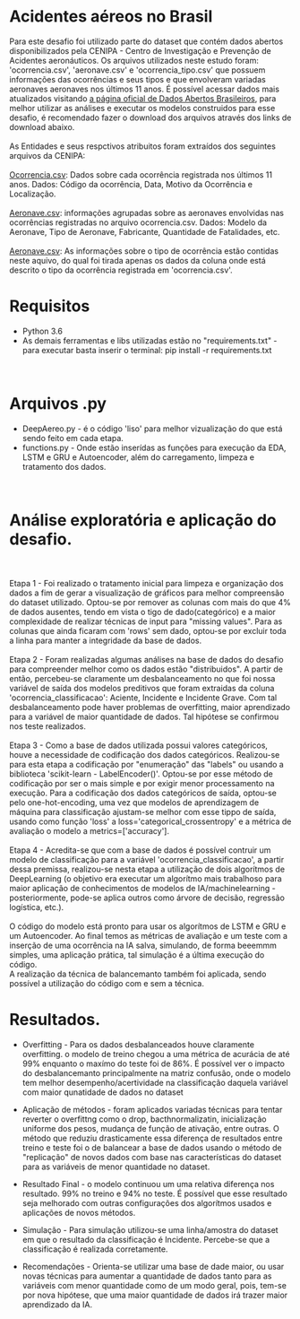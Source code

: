 <a href='https://github.com/Rafaelbo1/AcidsAeros_Desafio'></a>

# Acidentes aéreos no Brasil
Para este desafio foi utilizado parte do dataset que contém dados abertos disponibilizados pela CENIPA - Centro de Investigação e Prevenção de Acidentes aeronáuticos.
Os arquivos utilizados neste estudo foram: 'ocorrencia.csv', 'aeronave.csv' e 'ocorrencia_tipo.csv' que possuem informações das ocorrências e seus tipos e que envolveram variadas aeronaves aeronaves nos últimos 11 anos. É possível acessar dados mais atualizados visitando <a href='https://dados.gov.br/dataset/ocorrencias-aeronauticas-da-aviacao-civil-brasileira'>a página oficial de Dados Abertos Brasileiros</a>, para melhor utilizar as análises e executar os modelos construidos para esse desafio, é recomendado fazer o download dos arquivos através dos links de download abaixo.
<br>
<br>
As Entidades e seus respctivos atribuitos foram extraídos dos seguintes arquivos da CENIPA:
<br>
<br>
<a href='ocorrencia.csv'>Ocorrencia.csv</a>: Dados sobre cada ocorrência registrada nos últimos 11 anos. Dados: Código da ocorrência, Data, Motivo da Ocorrência e Localização.
<br>
<br>
<a href='aeronave.csv'>Aeronave.csv</a>: informações agrupadas sobre as aeronaves envolvidas nas ocorrências registradas no arquivo ocorrencia.csv. Dados: Modelo da Aeronave, Tipo de Aeronave, Fabricante, Quantidade de Fatalidades, etc.
<br>
<br>
<a href='ocorrencia_tipo.csv'>Aeronave.csv</a>: As informações sobre o tipo de ocorrência estão contidas neste aquivo, do qual foi tirada apenas os dados da coluna onde está descrito o tipo da ocorrência registrada em 'ocorrencia.csv'.
<br>

# Requisitos

* Python 3.6
* As demais ferramentas e libs utilizadas estão no "requirements.txt" - para executar basta inserir o terminal: pip install -r requirements.txt
<br>

# Arquivos .py
* DeepAereo.py - é o código 'liso' para melhor vizualização do que está sendo feito em cada etapa.
* functions.py - Onde estão inserídas as funções para execução da EDA, LSTM e GRU e Autoencoder, além do carregamento, limpeza e tratamento dos dados.
<br>

# Análise exploratória e aplicação do desafio.
<br>
<br>
Etapa 1 - Foi realizado o tratamento inicial para limpeza e organização dos dados a fim de gerar a visualização de gráficos para melhor compreensão do dataset utilizado.
Optou-se por remover as colunas com mais do que 4% de dados ausentes, tendo em vista o tigo de dado(categórico) e a maior complexidade de realizar técnicas de input para "missing values". Para as colunas que ainda ficaram com 'rows' sem dado, optou-se por excluir toda a linha para manter a integridade da base de dados.
<br>
<br>
Etapa 2 - Foram realizadas algumas análises na base de dados do desafio para compreender melhor como os dados estão "distribuidos". A partir de então, percebeu-se claramente um desbalanceamento no que foi nossa variável de saída dos modelos preditivos que foram extraidas da coluna 'ocorrencia_classificacao': Aciente, Incidente e Incidente Grave. Com tal desbalanceamento pode haver problemas de overfitting, maior aprendizado para a variável de maior quantidade de dados. Tal hipótese se confirmou nos teste realizados.
<br>
<br>
Etapa 3 - Como a base de dados utilizada possui valores categóricos, houve a necessidade de codificação dos dados categóricos. Realizou-se para esta etapa a codificação por "enumeração" das "labels" ou usando a biblioteca 'scikit-learn - LabelEncoder()'. Optou-se por esse método de codificação por ser o mais simple e por exigir menor processamento na execução.
Para a codificação dos dados categóricos de saída, optou-se pelo one-hot-encoding, uma vez que modelos de aprendizagem de máquina para classificação ajustam-se melhor com esse tippo de saída, usando como função 'loss' a loss='categorical_crossentropy' e a métrica de avaliação o modelo a metrics=['accuracy'].
<br>
<br>
Etapa 4 - Acredita-se que com a base de dados é possível contruir um modelo de classificação para a variável 'ocorrencia_classificacao', a partir dessa premissa, realizou-se nesta etapa a utilização de dois algorítmos de DeepLearning (o objetivo era executar um algorítmo mais trabalhoso para maior aplicação de conhecimentos de modelos de IA/machinelearning - posteriormente, pode-se aplica outros como árvore de decisão, regressão logística, etc.).
<br>
<br>
O código do modelo está pronto para usar os algorítmos de LSTM e GRU e um Autoencoder. Ao final temos as métricas de avaliação e um teste com a inserção de uma ocorrência na IA salva, simulando, de forma beeemmm simples, uma aplicação prática, tal simulação é a última execução do código.
<br>
A realização da técnica de balancemanto também foi aplicada, sendo possível a utilização do código com e sem a técnica.
<br>

# Resultados.

* Overfitting - Para os dados desbalanceados houve claramente overfitting. o modelo de treino chegou a uma métrica de acurácia de até 99% enquanto o maxímo do teste foi de 86%. É possível ver o impacto do desbalancemanto principalmente na matriz confusão, onde o modelo tem melhor desempenho/acertividade na classificação daquela variável com maior qunatidade de dados no dataset

* Aplicação de métodos - foram aplicados variadas técnicas para tentar reverter o overfittng como o drop, bacthnormalizatin, inicialização uniforme dos pesos, mudança de função de ativação, entre outras. O método que reduziu drasticamente essa diferença de resultados entre treino e teste foi o de balancear a base de dados usando o método de "replicação" de novos dados com base nas características do dataset para as variáveis de menor quantidade no dataset.

* Resultado Final - o modelo continuou um uma relativa diferença nos resultado. 99% no treino e 94% no teste. É possível que esse resultado seja melhorado com outras configurações dos algorítmos usados e aplicações de novos métodos.

* Simulação - Para simulação utilizou-se uma linha/amostra do dataset em que o resultado da classificação é  Incidente. Percebe-se que a classificação é realizada corretamente.

* Recomendações - Orienta-se utilizar uma base de dade maior, ou usar novas técnicas para aumentar a quantidade de dados tanto para as variáveis com menor quantidade como de um modo geral, pois, tem-se por nova hipótese, que uma maior quantidade de dados irá trazer maior aprendizado da IA.

 
